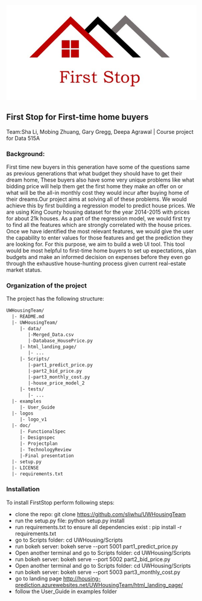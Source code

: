 ![Alt text](logos/logo_v1.jpg?raw=true "Title")
## First Stop for First-time home buyers
Team:Sha Li, Mobing Zhuang, Gary Gregg, Deepa Agrawal | Course project for Data 515A
### Background: 
First time new buyers in this generation have some of the questions same as previous generations that what budget they should have to get their dream home, These buyers also have some very unique problems like what bidding price will help them get the first home they make an offer on or what will be the all-in monthly cost they would incur after buying home of their dreams.Our project aims at solving all of these problems. We would achieve this by first building a regression model to predict house prices. We are using King County housing dataset for the year 2014-2015 with prices for about 21k houses. As a part of the regression model, we would first try to find all the features which are strongly correlated with the house prices. Once we have identified the most relevant features, we would give the user the capability to enter values for those features and get the prediction they are looking for. For this purpose, we aim to build a web UI tool. This tool would be most helpful to first-time home buyers to set up expectations, plan budgets and make an informed decision on expenses before they even go through the exhaustive house-hunting process given current real-estate market status. 

### Organization of the project

The project has the following structure:

```
UWHousingTeam/
  |- README.md
  |- UWHousingTeam/
     |- data/
        |-Merged_Data.csv
        |-Database_HousePrice.py
     |- html_landing_page/ 
        |- ...
     |- Scripts/
        |-part1_predict_price.py
        |-part2_bid_price.py
        |-part3_monthly_cost.py
        |-house_price_model_2
     |- tests/
        |- ...
  |- examples
     |- User_Guide
  |- logos
     |- logo_v1  
  |- doc/
     |- FunctionalSpec
     |- Designspec
     |- Projectplan
     |- TechnologyReview
     |-Final presentation
  |- setup.py
  |- LICENSE
  |- requirements.txt
```
### Installation

To install FirstStop perform following steps:

* clone the repo: git clone https://github.com/sliwhu/UWHousingTeam
* run the setup.py file: python setup.py install
* run requirements.txt to ensure all dependencies exist : pip install -r requirements.txt
* go to Scripts folder: cd UWHousing/Scripts
* run bokeh server: bokeh serve --port 5001 part1_predict_price.py
* Open another terminal and go to Scripts folder: cd UWHousing/Scripts
* run bokeh server: bokeh serve --port 5002 part2_bid_price.py
* Open another terminal and go to Scripts folder: cd UWHousing/Scripts
* run bokeh server: bokeh serve --port 5003 part3_monthly_cost.py
* go to landing page http://housing-prediction.azurewebsites.net/UWHousingTeam/html_landing_page/
* follow the User_Guide in examples folder 
